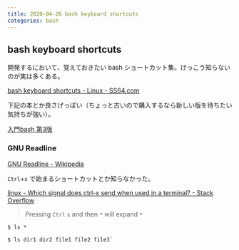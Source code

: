 ```yaml
---
title: 2020-04-26 bash keyboard shortcuts
categories: bash
---
```


## bash keyboard shortcuts

開発するにおいて、覚えておきたい bash ショートカット集。けっこう知らないのが実は多くある。

[bash keyboard shortcuts - Linux - SS64.com](https://ss64.com/bash/syntax-keyboard.html)

下記の本とか良さげっぽい（ちょっと古いので購入するなら新しい版を待ちたい気持ちが強い）。

[入門bash 第3版](https://www.amazon.co.jp/dp/4873112540)

### GNU Readline

[GNU Readline - Wikipedia](https://en.wikipedia.org/wiki/GNU_Readline)

`Ctrl`+`x` で始まるショートカットとか知らなかった。

[linux - Which signal does ctrl-x send when used in a terminal? - Stack Overflow](https://stackoverflow.com/questions/6764265/which-signal-does-ctrl-x-send-when-used-in-a-terminal)

> Pressing `Ctrl` `x` and then `*` will expand `*`

```
$ ls *
```

```
$ ls dir1 dir2 file1 file2 file3`
```
